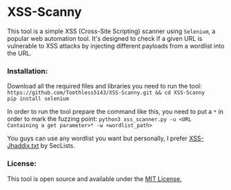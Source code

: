 # XSS-Scanny
This tool is a simple XSS (Cross-Site Scripting) scanner using `Selenium`, a popular web automation tool. It's designed to check if a given URL is vulnerable to XSS attacks by injecting different payloads from a wordlist into the URL.

### Installation:
Download all the required files and libraries you need to run the tool: <br>
`https://github.com/Toothless5143/XSS-Scanny.git && cd XSS-Scanny`<br>
`pip install selenium`

In order to run the tool prepare the command like this, you need to put a `*` in order to mark the fuzzing point:
`python3 xss_scanner.py -u <URL Containing a get parameter>* -w <wordlist_path>`

You guys can use any wordlist you want but personally, I prefer [XSS-Jhaddix.txt](https://github.com/danielmiessler/SecLists/blob/master/Fuzzing/XSS/XSS-Jhaddix.txt) by SecLists.

### License:
This tool is open source and available under the [MIT License.](/LICENSE)
